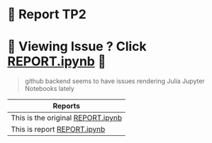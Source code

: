 # &#x1F4DD; Report TP2

# &#x1F4DB; Viewing Issue ? Click [REPORT.ipynb](https://nbviewer.org/github/setrar/DigiCom/blob/main/Labs/TP2/REPORT.ipynb) &#x1F90F; 
> github backend seems to have issues rendering Julia Jupyter Notebooks lately

| Reports |
|-|
| This is the original [REPORT.ipynb](REPORT.ipynb) |
| This is report [REPORT.ipynb](https://nbviewer.org/github/setrar/DigiCom/blob/main/Labs/TP2/REPORT.ipynb) |
